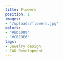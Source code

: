 ```yaml
---
title: Flowers
position: 1
images:
- "/uploads/flowers.jpg"
colors:
- "#ED5D89"
- "#CBE9E6"
tags:
- Jewelry design
- CAD Development
---
```


